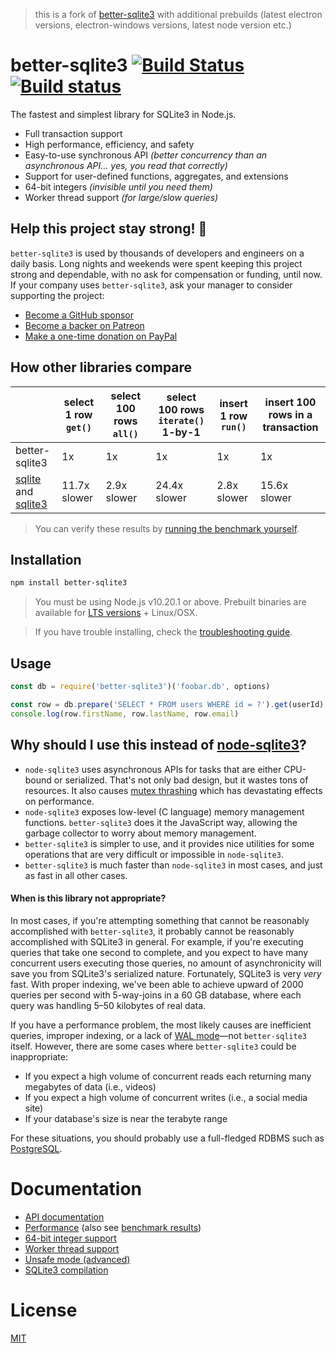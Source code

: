 > this is a fork of [better-sqlite3](https://github.com/JoshuaWise/better-sqlite3) with additional prebuilds (latest electron versions, electron-windows versions, latest node version etc.)

# better-sqlite3 [![Build Status](https://travis-ci.org/JoshuaWise/better-sqlite3.svg?branch=master)](https://travis-ci.org/JoshuaWise/better-sqlite3) [![Build status](https://ci.appveyor.com/api/projects/status/ilk8hb8v95m54v6f/branch/master?svg=true)](https://ci.appveyor.com/project/JoshuaWise/better-sqlite3/branch/master)

The fastest and simplest library for SQLite3 in Node.js.

- Full transaction support
- High performance, efficiency, and safety
- Easy-to-use synchronous API _(better concurrency than an asynchronous API... yes, you read that correctly)_
- Support for user-defined functions, aggregates, and extensions
- 64-bit integers _(invisible until you need them)_
- Worker thread support _(for large/slow queries)_

## Help this project stay strong! &#128170;

`better-sqlite3` is used by thousands of developers and engineers on a daily basis. Long nights and weekends were spent keeping this project strong and dependable, with no ask for compensation or funding, until now. If your company uses `better-sqlite3`, ask your manager to consider supporting the project:

- [Become a GitHub sponsor](https://github.com/sponsors/JoshuaWise)
- [Become a backer on Patreon](https://www.patreon.com/joshuawise)
- [Make a one-time donation on PayPal](https://www.paypal.me/joshuathomaswise)

## How other libraries compare

|                                                                                                     | select 1 row &nbsp;`get()`&nbsp; | select 100 rows &nbsp;&nbsp;`all()`&nbsp;&nbsp; | select 100 rows `iterate()` 1-by-1 | insert 1 row `run()` | insert 100 rows in a transaction |
| --------------------------------------------------------------------------------------------------- | -------------------------------- | ----------------------------------------------- | ---------------------------------- | -------------------- | -------------------------------- |
| better-sqlite3                                                                                      | 1x                               | 1x                                              | 1x                                 | 1x                   | 1x                               |
| [sqlite](https://www.npmjs.com/package/sqlite) and [sqlite3](https://www.npmjs.com/package/sqlite3) | 11.7x slower                     | 2.9x slower                                     | 24.4x slower                       | 2.8x slower          | 15.6x slower                     |

> You can verify these results by [running the benchmark yourself](./docs/benchmark.md).

## Installation

```bash
npm install better-sqlite3
```

> You must be using Node.js v10.20.1 or above. Prebuilt binaries are available for [LTS versions](https://nodejs.org/en/about/releases/) + Linux/OSX.

> If you have trouble installing, check the [troubleshooting guide](./docs/troubleshooting.md).

## Usage

```js
const db = require('better-sqlite3')('foobar.db', options)

const row = db.prepare('SELECT * FROM users WHERE id = ?').get(userId)
console.log(row.firstName, row.lastName, row.email)
```

## Why should I use this instead of [node-sqlite3](https://github.com/mapbox/node-sqlite3)?

- `node-sqlite3` uses asynchronous APIs for tasks that are either CPU-bound or serialized. That's not only bad design, but it wastes tons of resources. It also causes [mutex thrashing](https://en.wikipedia.org/wiki/Resource_contention) which has devastating effects on performance.
- `node-sqlite3` exposes low-level (C language) memory management functions. `better-sqlite3` does it the JavaScript way, allowing the garbage collector to worry about memory management.
- `better-sqlite3` is simpler to use, and it provides nice utilities for some operations that are very difficult or impossible in `node-sqlite3`.
- `better-sqlite3` is much faster than `node-sqlite3` in most cases, and just as fast in all other cases.

#### When is this library not appropriate?

In most cases, if you're attempting something that cannot be reasonably accomplished with `better-sqlite3`, it probably cannot be reasonably accomplished with SQLite3 in general. For example, if you're executing queries that take one second to complete, and you expect to have many concurrent users executing those queries, no amount of asynchronicity will save you from SQLite3's serialized nature. Fortunately, SQLite3 is very _very_ fast. With proper indexing, we've been able to achieve upward of 2000 queries per second with 5-way-joins in a 60 GB database, where each query was handling 5–50 kilobytes of real data.

If you have a performance problem, the most likely causes are inefficient queries, improper indexing, or a lack of [WAL mode](./docs/performance.md)—not `better-sqlite3` itself. However, there are some cases where `better-sqlite3` could be inappropriate:

- If you expect a high volume of concurrent reads each returning many megabytes of data (i.e., videos)
- If you expect a high volume of concurrent writes (i.e., a social media site)
- If your database's size is near the terabyte range

For these situations, you should probably use a full-fledged RDBMS such as [PostgreSQL](https://www.postgresql.org/).

# Documentation

- [API documentation](./docs/api.md)
- [Performance](./docs/performance.md) (also see [benchmark results](./docs/benchmark.md))
- [64-bit integer support](./docs/integer.md)
- [Worker thread support](./docs/threads.md)
- [Unsafe mode (advanced)](./docs/unsafe.md)
- [SQLite3 compilation](./docs/compilation.md)

# License

[MIT](./LICENSE)
